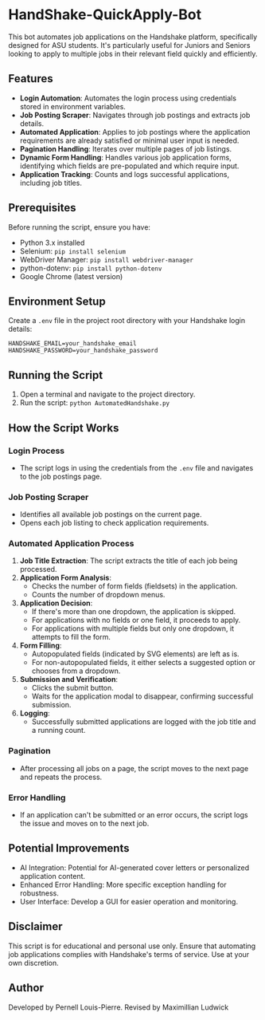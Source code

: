 # HandShake-QuickApply-Bot

This bot automates job applications on the Handshake platform, specifically designed for ASU students. It's particularly useful for Juniors and Seniors looking to apply to multiple jobs in their relevant field quickly and efficiently.

## Features

- **Login Automation**: Automates the login process using credentials stored in environment variables.
- **Job Posting Scraper**: Navigates through job postings and extracts job details.
- **Automated Application**: Applies to job postings where the application requirements are already satisfied or minimal user input is needed.
- **Pagination Handling**: Iterates over multiple pages of job listings.
- **Dynamic Form Handling**: Handles various job application forms, identifying which fields are pre-populated and which require input.
- **Application Tracking**: Counts and logs successful applications, including job titles.

## Prerequisites

Before running the script, ensure you have:

- Python 3.x installed
- Selenium: `pip install selenium`
- WebDriver Manager: `pip install webdriver-manager`
- python-dotenv: `pip install python-dotenv`
- Google Chrome (latest version)

## Environment Setup

Create a `.env` file in the project root directory with your Handshake login details:

```
HANDSHAKE_EMAIL=your_handshake_email
HANDSHAKE_PASSWORD=your_handshake_password
```

## Running the Script

1. Open a terminal and navigate to the project directory.
2. Run the script: `python AutomatedHandshake.py`

## How the Script Works

### Login Process
- The script logs in using the credentials from the `.env` file and navigates to the job postings page.

### Job Posting Scraper
- Identifies all available job postings on the current page.
- Opens each job listing to check application requirements.

### Automated Application Process
1. **Job Title Extraction**: The script extracts the title of each job being processed.
2. **Application Form Analysis**: 
   - Checks the number of form fields (fieldsets) in the application.
   - Counts the number of dropdown menus.
3. **Application Decision**:
   - If there's more than one dropdown, the application is skipped.
   - For applications with no fields or one field, it proceeds to apply.
   - For applications with multiple fields but only one dropdown, it attempts to fill the form.
4. **Form Filling**:
   - Autopopulated fields (indicated by SVG elements) are left as is.
   - For non-autopopulated fields, it either selects a suggested option or chooses from a dropdown.
5. **Submission and Verification**:
   - Clicks the submit button.
   - Waits for the application modal to disappear, confirming successful submission.
6. **Logging**:
   - Successfully submitted applications are logged with the job title and a running count.

### Pagination
- After processing all jobs on a page, the script moves to the next page and repeats the process.

### Error Handling
- If an application can't be submitted or an error occurs, the script logs the issue and moves on to the next job.

## Potential Improvements

- AI Integration: Potential for AI-generated cover letters or personalized application content.
- Enhanced Error Handling: More specific exception handling for robustness.
- User Interface: Develop a GUI for easier operation and monitoring.

## Disclaimer

This script is for educational and personal use only. Ensure that automating job applications complies with Handshake's terms of service. Use at your own discretion.

## Author

Developed by Pernell Louis-Pierre. Revised by Maximillian Ludwick 
